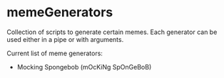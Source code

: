 # memeGenerators
Collection of scripts to generate certain memes.
Each generator can be used either in a pipe or with arguments.

Current list of meme generators:

* Mocking Spongebob (mOcKiNg SpOnGeBoB)
